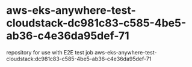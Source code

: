 # aws-eks-anywhere-test-cloudstack-dc981c83-c585-4be5-ab36-c4e36da95def-71
repository for use with E2E test job aws-eks-anywhere-test-cloudstack:dc981c83-c585-4be5-ab36-c4e36da95def-71
